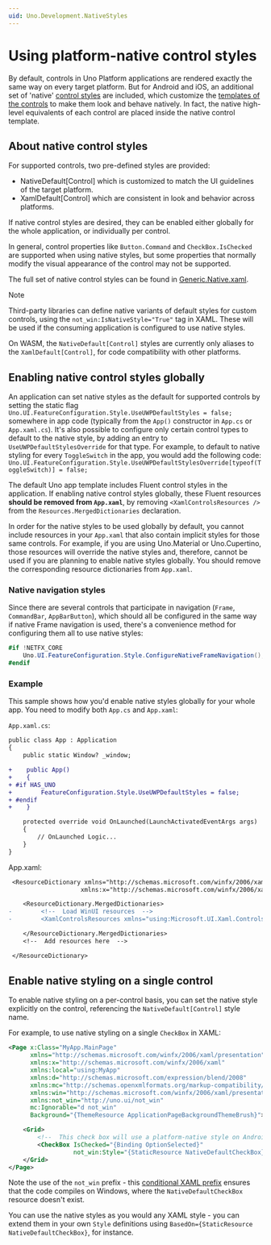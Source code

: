 ```yaml
---
uid: Uno.Development.NativeStyles
---
```


# Using platform-native control styles

By default, controls in Uno Platform applications are rendered exactly the same way on every target platform. But for Android and iOS, an additional set of 'native' [control styles](https://learn.microsoft.com/windows/uwp/design/controls-and-patterns/xaml-styles) are included, which customize the [templates of the controls](https://learn.microsoft.com/windows/uwp/design/controls-and-patterns/control-templates) to make them look and behave natively. In fact, the native high-level equivalents of each control are placed inside the native control template.

## About native control styles

For supported controls, two pre-defined styles are provided:

* NativeDefault[Control] which is customized to match the UI guidelines of the target platform.
* XamlDefault[Control] which are consistent in look and behavior across platforms.

If native control styles are desired, they can be enabled either globally for the whole application, or individually per control.

In general, control properties like `Button.Command` and `CheckBox.IsChecked` are supported when using native styles, but some properties that normally modify the visual appearance of the control may not be supported.

The full set of native control styles can be found in [Generic.Native.xaml](https://github.com/unoplatform/uno/blob/master/src/Uno.UI/UI/Xaml/Style/Generic/Generic.Native.xaml).

> [!NOTE]
> Third-party libraries can define native variants of default styles for custom controls, using the `not_win:IsNativeStyle="True"` tag in XAML. These will be used if the consuming application is configured to use native styles.

On WASM, the `NativeDefault[Control]` styles are currently only aliases to the `XamlDefault[Control]`, for code compatibility with other platforms.

## Enabling native control styles globally

An application can set native styles as the default for supported controls by setting the static flag `Uno.UI.FeatureConfiguration.Style.UseUWPDefaultStyles = false;` somewhere in app code (typically from the `App()` constructor in `App.cs` or `App.xaml.cs`). It's also possible to configure only certain control types to default to the native style, by adding an entry to `UseUWPDefaultStylesOverride` for that type. For example, to default to native styling for every `ToggleSwitch` in the app, you would add the following code: `Uno.UI.FeatureConfiguration.Style.UseUWPDefaultStylesOverride[typeof(ToggleSwitch)] = false;`

The default Uno app template includes Fluent control styles in the application. If enabling native control styles globally, these Fluent resources **should be removed from `App.xaml`**, by removing `<XamlControlsResources />` from the `Resources.MergedDictionaries` declaration.

In order for the native styles to be used globally by default, you cannot include resources in your `App.xaml` that also contain implicit styles for those same controls. For example, if you are using Uno.Material or Uno.Cupertino, those resources will override the native styles and, therefore, cannot be used if you are planning to enable native styles globally. You should remove the corresponding resource dictionaries from `App.xaml`.

### Native navigation styles

Since there are several controls that participate in navigation (`Frame`, `CommandBar`, `AppBarButton`), which should all be configured in the same way if native Frame navigation is used, there's a convenience method for configuring them all to use native styles:

```csharp
#if !NETFX_CORE
    Uno.UI.FeatureConfiguration.Style.ConfigureNativeFrameNavigation();
#endif
```

### Example

This sample shows how you'd enable native styles globally for your whole app. You need to modify both `App.cs` and `App.xaml`:

`App.xaml.cs`:

```diff
public class App : Application
{
    public static Window? _window;

+    public App()
+    {
+ #if HAS_UNO
+        FeatureConfiguration.Style.UseUWPDefaultStyles = false;
+ #endif
+    }

    protected override void OnLaunched(LaunchActivatedEventArgs args)
    {
        // OnLaunched Logic...
    }
}
```

App.xaml:

```diff
 <ResourceDictionary xmlns="http://schemas.microsoft.com/winfx/2006/xaml/presentation"
                    xmlns:x="http://schemas.microsoft.com/winfx/2006/xaml">

    <ResourceDictionary.MergedDictionaries>
-        <!--  Load WinUI resources  -->
-        <XamlControlsResources xmlns="using:Microsoft.UI.Xaml.Controls" />

    </ResourceDictionary.MergedDictionaries>
    <!--  Add resources here  -->

 </ResourceDictionary>
```

## Enable native styling on a single control

To enable native styling on a per-control basis, you can set the native style explicitly on the control, referencing the `NativeDefault[Control]` style name.

For example, to use native styling on a single `CheckBox` in XAML:

```xml
<Page x:Class="MyApp.MainPage"
      xmlns="http://schemas.microsoft.com/winfx/2006/xaml/presentation"
      xmlns:x="http://schemas.microsoft.com/winfx/2006/xaml"
      xmlns:local="using:MyApp"
      xmlns:d="http://schemas.microsoft.com/expression/blend/2008"
      xmlns:mc="http://schemas.openxmlformats.org/markup-compatibility/2006"
      xmlns:win="http://schemas.microsoft.com/winfx/2006/xaml/presentation"
      xmlns:not_win="http://uno.ui/not_win"
      mc:Ignorable="d not_win"
      Background="{ThemeResource ApplicationPageBackgroundThemeBrush}">

    <Grid>
        <!--  This check box will use a platform-native style on Android and iOS  -->
        <CheckBox IsChecked="{Binding OptionSelected}"
                  not_win:Style="{StaticResource NativeDefaultCheckBox}" />
    </Grid>
</Page>
```

Note the use of the `not_win` prefix - this [conditional XAML prefix](platform-specific-xaml.md) ensures that the code compiles on Windows, where the `NativeDefaultCheckBox` resource doesn't exist.

You can use the native styles as you would any XAML style - you can extend them in your own `Style` definitions using `BasedOn={StaticResource NativeDefaultCheckBox}`, for instance.
